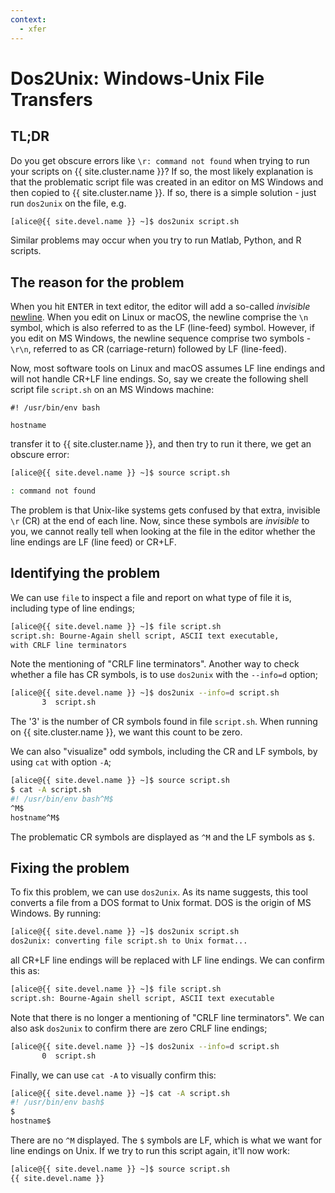 ```yaml
---
context:
  - xfer
---
```


# Dos2Unix: Windows-Unix File Transfers

## TL;DR

Do you get obscure errors like `\r: command not found` when trying to run your scripts on {{ site.cluster.name }}?  If so, the most likely explanation is that the problematic script file was created in an editor on MS Windows and then copied to {{ site.cluster.name }}. If so, there is a simple solution - just run `dos2unix` on the file, e.g.

```sh
[alice@{{ site.devel.name }} ~]$ dos2unix script.sh
```

Similar problems may occur when you try to run Matlab, Python, and R scripts.


## The reason for the problem

When you hit <kbd>ENTER</kbd> in text editor, the editor will add a so-called _invisible_ [newline](https://en.wikipedia.org/wiki/Newline).  When you edit on Linux or macOS, the newline comprise the `\n` symbol, which is also referred to as the LF (line-feed) symbol.  However, if you edit on MS Windows, the newline sequence comprise two symbols - `\r\n`, referred to as CR (carriage-return) followed by LF (line-feed).

Now, most software tools on Linux and macOS assumes LF line endings and will not handle CR+LF line endings.  So, say we create the following shell script file `script.sh` on an MS Windows machine:

```plain
#! /usr/bin/env bash

hostname
```

transfer it to {{ site.cluster.name }}, and then try to run it there, we get an obscure error:

```sh
[alice@{{ site.devel.name }} ~]$ source script.sh 

: command not found
```

The problem is that Unix-like systems gets confused by that extra, invisible `\r` (CR) at the end of each line.  Now, since these symbols are _invisible_ to you, we cannot really tell when looking at the file in the editor whether the line endings are LF (line feed) or CR+LF.


## Identifying the problem

We can use `file` to inspect a file and report on what type of file it is, including type of line endings;

```sh
[alice@{{ site.devel.name }} ~]$ file script.sh
script.sh: Bourne-Again shell script, ASCII text executable,
with CRLF line terminators
```

Note the mentioning of "CRLF line terminators".  Another way to check whether a file has CR symbols, is to use `dos2unix` with the `--info=d` option;

```sh
[alice@{{ site.devel.name }} ~]$ dos2unix --info=d script.sh
       3  script.sh
```

The '3' is the number of CR symbols found in file `script.sh`.  When running on {{ site.cluster.name }}, we want this count to be zero.

We can also "visualize" odd symbols, including the CR and LF symbols, by using `cat` with option `-A`;

```sh
[alice@{{ site.devel.name }} ~]$ source script.sh
$ cat -A script.sh
#! /usr/bin/env bash^M$
^M$ 
hostname^M$ 
```

The problematic CR symbols are displayed as `^M` and the LF symbols as `$`.  


## Fixing the problem

To fix this problem, we can use `dos2unix`.  As its name suggests, this tool converts a file from a DOS format to Unix format.  DOS is the origin of MS Windows.  By running:

```sh
[alice@{{ site.devel.name }} ~]$ dos2unix script.sh
dos2unix: converting file script.sh to Unix format...
```

all CR+LF line endings will be replaced with LF line endings.  We can confirm this as:

```sh
[alice@{{ site.devel.name }} ~]$ file script.sh
script.sh: Bourne-Again shell script, ASCII text executable
```

Note that there is no longer a mentioning of "CRLF line terminators".  We can also ask `dos2unix` to confirm there are zero CRLF line endings;

```sh
[alice@{{ site.devel.name }} ~]$ dos2unix --info=d script.sh
       0  script.sh
```

Finally, we can use `cat -A` to visually confirm this:

```sh
[alice@{{ site.devel.name }} ~]$ cat -A script.sh
#! /usr/bin/env bash$
$ 
hostname$ 
```

There are no `^M` displayed.  The `$` symbols are LF, which is what we want for line endings on Unix. If we try to run this script again, it'll now work:

```sh
[alice@{{ site.devel.name }} ~]$ source script.sh
{{ site.devel.name }}
```
